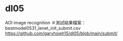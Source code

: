 # dl05
AOI image recognition
＃測試結果檔案：bestmodel0531_lenet_init_submit.csv
https://github.com/garyhsieh15/dl05/blob/main/submit/
